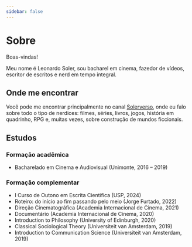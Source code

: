 ```yaml
---
sidebar: false
---
```


# Sobre

Boas-vindas!

Meu nome é Leonardo Soler, sou bacharel em cinema, fazedor de vídeos, escritor de escritos e nerd em tempo integral.

## Onde me encontrar
Você pode me encontrar principalmente no canal [Solerverso](https://www.youtube.com/@solerverso), onde eu falo sobre todo o tipo de nerdices: filmes, séries, livros, jogos, história em quadrinho, RPG e, muitas vezes, sobre construção de mundos ficcionais.

## Estudos

### Formação acadêmica
- Bacharelado em Cinema e Audiovisual (Unimonte, 2016 – 2019)

### Formação complementar
- I Curso de Outono em Escrita Científica (USP, 2024)
- Roteiro: do início ao fim passando pelo meio (Jorge Furtado, 2022)
- Direção Cinematográfica (Academia Internacional de Cinema, 2021)
- Documentário (Academia Internacional de Cinema, 2020)
- Introduction to Philosophy (University of Edinburgh, 2020)
- Classical Sociological Theory (Universiteit van Amsterdam, 2019)
- Introduction to Communication Science (Universiteit van Amsterdam, 2019)
